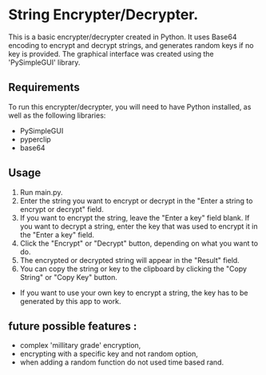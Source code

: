 # String Encrypter/Decrypter.
This is a basic encrypter/decrypter created in Python. It uses Base64 encoding to encrypt and decrypt strings, and generates random keys if no key is provided. The graphical interface was created using the 'PySimpleGUI' library.

## Requirements
To run this encrypter/decrypter, you will need to have Python installed, as well as the following libraries:
- PySimpleGUI
- pyperclip
- base64

## Usage
1. Run main.py.
2. Enter the string you want to encrypt or decrypt in the "Enter a string to encrypt or decrypt" field.
3. If you want to encrypt the string, leave the "Enter a key" field blank. If you want to decrypt a string, enter the key that was used to encrypt it in the "Enter a key" field.
4. Click the "Encrypt" or "Decrypt" button, depending on what you want to do.
5. The encrypted or decrypted string will appear in the "Result" field.
6. You can copy the string or key to the clipboard by clicking the "Copy String" or "Copy Key" button.
- If you want to use your own key to encrypt a string, the key has to be generated by this app to work.

## future possible features :
- complex 'millitary grade' encryption,
- encrypting with a specific key and not random option,
- when adding a random function do not used time based rand.
